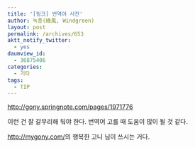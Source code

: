 ```yaml
---
title: '[링크] 번역어 사전'
author: 녹풍(綠風, Windgreen)
layout: post
permalink: /archives/653
aktt_notify_twitter:
  - yes
daumview_id:
  - 36875406
categories:
  - 기타
tags:
  - TIP
---
```

<http://gony.springnote.com/pages/1971776> <div>
  이런 건 잘 갈무리해 둬야 한다. 번역어 고를 때 도움이 많이 될 것 같다.
</div>

<div>
  <a href="http://mygony.com/">http://mygony.com/</a>의 행복한 고니 님이 쓰시는 거다.
</div>
